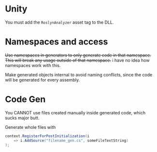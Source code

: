 # Unity
You must add the `RoslynAnalyzer` asset tag to the DLL.

# Namespaces and access
~~Use namespaces in generators to only generate code in that namespace.  This will break any usage outside of that namespace.~~
i have no idea how namespaces work with this.

Make generated objects internal to avoid naming conflicts, since the code will be generated for every assembly.

# Code Gen
You CANNOT use files created manually inside generated code, which sucks major butt.

Generate whole files with
```cs
context.RegisterForPostInitialization(i
	=> i.AddSource("filename_gen.cs", someFileTextString)
);
```

